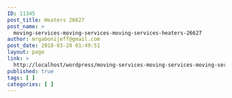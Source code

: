 ```yaml
---
ID: 11345
post_title: Heaters 26627
post_name: >
  moving-services-moving-services-moving-services-heaters-26627
author: mrgabonijeff@gmail.com
post_date: 2018-03-28 01:49:51
layout: page
link: >
  http://localhost/wordpress/moving-services-moving-services-moving-services-heaters-26627/
published: true
tags: [ ]
categories: [ ]
---
```

